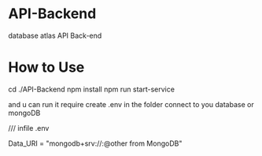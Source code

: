 # API-Backend
database atlas API Back-end

<H1> How to Use </H1>

cd ./API-Backend
npm install
npm run start-service

and u can run it require create .env in the folder connect to you database or mongoDB

/// infile .env

Data_URI = "mongodb+srv://<USERNAME>:<PASSWORD>@other from MongoDB"

